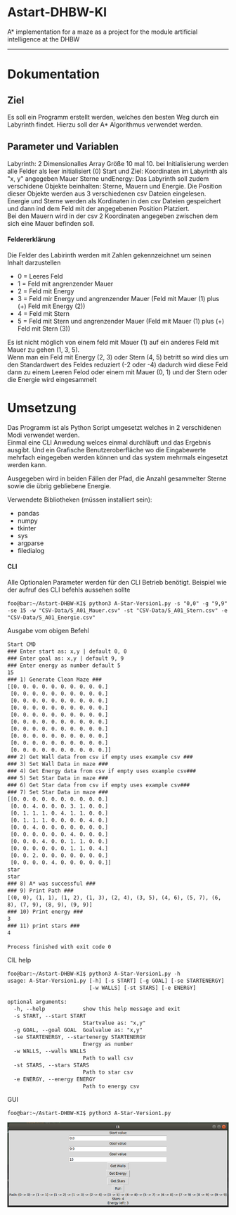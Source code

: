# Astart-DHBW-KI
A* implementation for a maze as a project for the module artificial intelligence at the DHBW

---
# Dokumentation
## Ziel
Es soll ein Programm erstellt werden, welches den besten Weg durch ein Labyrinth findet. Hierzu soll der A* Algorithmus verwendet werden.
## Parameter und Variablen
Labyrinth: 2 Dimensionalles Array Größe 10 mal 10. bei Initialisierung werden alle Felder als leer initialisiert (0)
Start und Ziel: Koordinaten im Labyrinth als "x, y" angegeben
Mauer
Sterne undEnergy: 
Das Labyrinth soll zudem verschidene Objekte beinhalten: Sterne, Mauern und Energie.
Die Position dieser Objekte werden aus 3 verschiedenen csv Dateien eingelesen.  
Energie und Sterne werden als Kordinaten in den csv Dateien gespeichert und dann ind dem Feld mit der angegebenen Position Platziert.  
Bei den Mauern wird in der csv 2 Koordinaten angegeben zwischen dem sich eine Mauer befinden soll. 
#### Feldererklärung
Die Felder des Labirinth werden mit Zahlen gekennzeichnet um seinen Inhalt darzustellen
+ 0 = Leeres Feld  
+ 1 = Feld mit angrenzender Mauer  
+ 2 = Feld mit Energy  
+ 3 = Feld mir Energy und angrenzender Mauer (Feld mit Mauer (1) plus (+) Feld mit Energy (2))
+ 4 = Feld mit Stern
+ 5 = Feld mit Stern und angrenzender Mauer  (Feld mit Mauer (1) plus (+) Feld mit Stern (3))   

Es ist nicht möglich von einem feld mit Mauer (1) auf ein anderes Feld mit Mauer zu gehen (1, 3, 5).  
Wenn man ein Feld mit Energy (2, 3) oder Stern (4, 5) betritt so wird dies um den Standardwert des Feldes reduziert (-2 oder -4)
dadurch wird diese Feld dann zu einem Leeren Felod oder einem mit Mauer (0, 1) und der Stern oder die Energie wird eingesammelt

# Umsetzung
Das Programm ist als Python Script umgesetzt welches in 2 verschidenen Modi verwendet werden.  
Einmal eine CLI Anwedung welces einmal durchläuft und das Ergebnis ausgibt.
Und ein Grafische Benutzeroberfläche wo die Eingabewerte mehrfach eingegeben werden können und das system mehrmals eingesetzt werden kann.

Ausgegeben wird in beiden Fällen der Pfad, die Anzahl gesammelter Sterne sowie die übrig gebliebene Energie.  

Verwendete Bibliotheken (müssen installiert sein):
+ pandas
+ numpy
+ tkinter
+ sys
+ argparse
+ filedialog 

#### CLI    
Alle Optionalen Parameter werden für den CLI Betrieb benötigt. Beispiel wie der aufruf des CLI befehls aussehen sollte
```shell script
foo@bar:~/Astart-DHBW-KI$ python3 A-Star-Version1.py -s "0,0" -g "9,9" -se 15 -w "CSV-Data/S_A01_Mauer.csv" -st "CSV-Data/S_A01_Stern.csv" -e "CSV-Data/S_A01_Energie.csv"
```
Ausgabe vom obigen Befehl

```shell script
Start CMD
### Enter start as: x,y | default 0, 0
### Enter goal as: x,y | default 9, 9
### Enter energy as number default 5
15
### 1) Generate Clean Maze ###
[[0. 0. 0. 0. 0. 0. 0. 0. 0. 0.]
 [0. 0. 0. 0. 0. 0. 0. 0. 0. 0.]
 [0. 0. 0. 0. 0. 0. 0. 0. 0. 0.]
 [0. 0. 0. 0. 0. 0. 0. 0. 0. 0.]
 [0. 0. 0. 0. 0. 0. 0. 0. 0. 0.]
 [0. 0. 0. 0. 0. 0. 0. 0. 0. 0.]
 [0. 0. 0. 0. 0. 0. 0. 0. 0. 0.]
 [0. 0. 0. 0. 0. 0. 0. 0. 0. 0.]
 [0. 0. 0. 0. 0. 0. 0. 0. 0. 0.]
 [0. 0. 0. 0. 0. 0. 0. 0. 0. 0.]]
### 2) Get Wall data from csv if empty uses example csv ###
### 3) Set Wall Data in maze ###
### 4) Get Energy data from csv if empty uses example csv###
### 5) Set Star Data in maze ###
### 6) Get Star data from csv if empty uses example csv###
### 7) Set Star Data in maze ###
[[0. 0. 0. 0. 0. 0. 0. 0. 0. 0.]
 [0. 0. 4. 0. 0. 0. 3. 1. 0. 0.]
 [0. 1. 1. 1. 0. 4. 1. 1. 0. 0.]
 [0. 1. 1. 1. 0. 0. 0. 0. 4. 0.]
 [0. 0. 4. 0. 0. 0. 0. 0. 0. 0.]
 [0. 0. 0. 0. 0. 0. 4. 0. 0. 0.]
 [0. 0. 0. 4. 0. 0. 1. 1. 0. 0.]
 [0. 0. 0. 0. 0. 0. 1. 1. 0. 4.]
 [0. 0. 2. 0. 0. 0. 0. 0. 0. 0.]
 [0. 0. 0. 0. 4. 0. 0. 0. 0. 0.]]
star
star
### 8) A* was successful ###
### 9) Print Path ###
[(0, 0), (1, 1), (1, 2), (1, 3), (2, 4), (3, 5), (4, 6), (5, 7), (6, 8), (7, 9), (8, 9), (9, 9)]
### 10) Print energy ###
3
### 11) print stars ###
4

Process finished with exit code 0

```
ClL help 
```shell script
foo@bar:~/Astart-DHBW-KI$ python3 A-Star-Version1.py -h
usage: A-Star-Version1.py [-h] [-s START] [-g GOAL] [-se STARTENERGY]
                          [-w WALLS] [-st STARS] [-e ENERGY]

optional arguments:
  -h, --help            show this help message and exit
  -s START, --start START
                        Startvalue as: "x,y"
  -g GOAL, --goal GOAL  Goalvalue as: "x,y"
  -se STARTENERGY, --startenergy STARTENERGY
                        Energy as number
  -w WALLS, --walls WALLS
                        Path to wall csv
  -st STARS, --stars STARS
                        Path to star csv
  -e ENERGY, --energy ENERGY
                        Path to energy csv

```
GUI
```shell script
foo@bar:~/Astart-DHBW-KI$ python3 A-Star-Version1.py 
```
![GUI](GUI-Screenshot.png)
